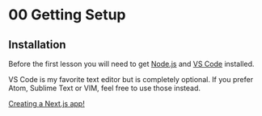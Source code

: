 # 00 Getting Setup

## Installation

Before the first lesson you will need to get [Node.js](https://nodejs.org/en/download/) and [VS Code](https://code.visualstudio.com/download) installed.

VS Code is my favorite text editor but is completely optional. If you prefer Atom, Sublime Text or VIM, feel free to use those instead.

[Creating a Next.js app!](./lessons/01_creating_a_next_js_app.md)
